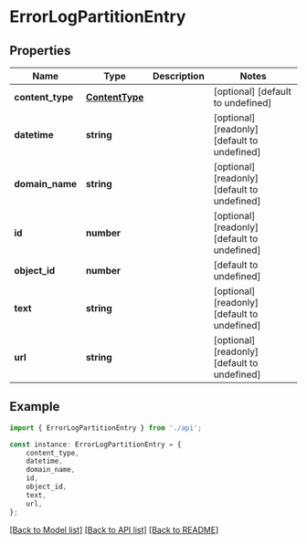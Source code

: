 # ErrorLogPartitionEntry


## Properties

Name | Type | Description | Notes
------------ | ------------- | ------------- | -------------
**content_type** | [**ContentType**](ContentType.md) |  | [optional] [default to undefined]
**datetime** | **string** |  | [optional] [readonly] [default to undefined]
**domain_name** | **string** |  | [optional] [readonly] [default to undefined]
**id** | **number** |  | [optional] [readonly] [default to undefined]
**object_id** | **number** |  | [default to undefined]
**text** | **string** |  | [optional] [readonly] [default to undefined]
**url** | **string** |  | [optional] [readonly] [default to undefined]

## Example

```typescript
import { ErrorLogPartitionEntry } from './api';

const instance: ErrorLogPartitionEntry = {
    content_type,
    datetime,
    domain_name,
    id,
    object_id,
    text,
    url,
};
```

[[Back to Model list]](../README.md#documentation-for-models) [[Back to API list]](../README.md#documentation-for-api-endpoints) [[Back to README]](../README.md)
